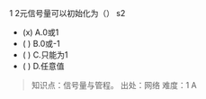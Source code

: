 1
2元信号量可以初始化为（） s2
- (x) A.0或1
- ( ) B.0或-1
- ( ) C.只能为1
- ( ) D.任意值

> 知识点：信号量与管程。
> 出处：网络
> 难度：1
> A

